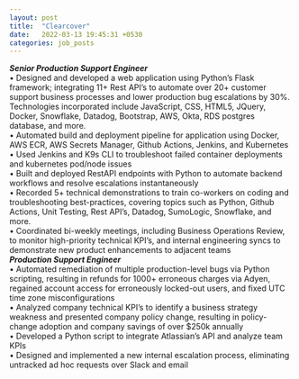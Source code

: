 ```yaml
---
layout: post
title:  "Clearcover"
date:   2022-03-13 19:45:31 +0530
categories: job_posts
---
```

<i><b>Senior Production Support Engineer</b></i><br>
• Designed and developed a web application using Python’s Flask framework; integrating 11+ Rest API’s to automate over 20+ customer support business processes and lower production bug escalations by 30%. Technologies incorporated include JavaScript, CSS, HTML5, JQuery, Docker, Snowflake, Datadog, Bootstrap, AWS, Okta, RDS postgres database, and more.<br>
• Automated build and deployment pipeline for application using Docker, AWS ECR, AWS Secrets Manager, Github Actions, Jenkins, and Kubernetes<br>
• Used Jenkins and K9s CLI to troubleshoot failed container deployments and kubernetes pod/node issues<br>
• Built and deployed RestAPI endpoints with Python to automate backend workflows and resolve escalations instantaneously<br>
• Recorded 5+ technical demonstrations to train co-workers on coding and troubleshooting best-practices, covering topics such as Python, Github Actions, Unit Testing, Rest API’s, Datadog, SumoLogic, Snowflake, and more.<br>
• Coordinated bi-weekly meetings, including Business Operations Review, to monitor high-priority technical KPI’s, and internal engineering syncs to demonstrate new product enhancements to adjacent teams <br>
<i><b>Production Support Engineer</b></i><br>
• Automated remediation of multiple production-level bugs via Python scripting, resulting in refunds for 1000+ erroneous charges via Adyen, regained account access for erroneously locked-out users, and fixed UTC time zone misconfigurations<br>
• Analyzed company technical KPI’s to identify a business strategy weakness and presented company policy change, resulting in policy-change adoption and company savings of over $250k annually<br>
• Developed a Python script to integrate Atlassian’s API and analyze team KPIs<br>
• Designed and implemented a new internal escalation process, eliminating untracked ad hoc requests over Slack and email<br>